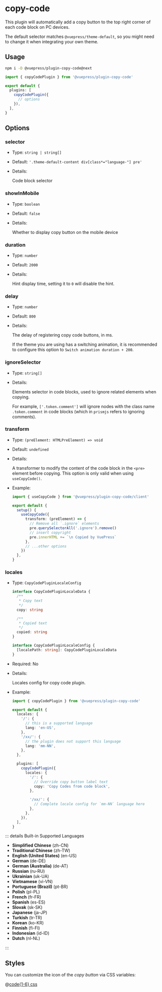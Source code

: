 # copy-code

<NpmBadge package="@vuepress/plugin-copy-code" />

This plugin will automatically add a copy button to the top right corner of each code block on PC devices.

The default selector matches `@vuepress/theme-default`, so you might need to change it when integrating your own theme.

## Usage

```bash
npm i -D @vuepress/plugin-copy-code@next
```

```ts
import { copyCodePlugin } from '@vuepress/plugin-copy-code'

export default {
  plugins: [
    copyCodePlugin({
      // options
    }),
  ],
}
```

## Options

### selector

- Type: `string | string[]`
- Default: `'.theme-default-content div[class*="language-"] pre'`
- Details:

  Code block selector

### showInMobile

- Type: `boolean`
- Default: `false`
- Details:

  Whether to display copy button on the mobile device

### duration

- Type: `number`
- Default: `2000`
- Details:

  Hint display time, setting it to `0` will disable the hint.

### delay

- Type: `number`
- Default: `800`
- Details:

  The delay of registering copy code buttons, in ms.

  If the theme you are using has a switching animation, it is recommended to configure this option to `Switch animation duration + 200`.

### ignoreSelector

- Type: `string[]`
- Details:

  Elements selector in code blocks, used to ignore related elements when copying.

  For example, `['.token.comment']` will ignore nodes with the class name `.token.comment` in code blocks (which in `prismjs` refers to ignoring comments).

### transform <Badge type="tip" text="Composables API Only" />

- Type: `(preElement: HTMLPreElement) => void`
- Default: `undefined`
- Details:

  A transformer to modify the content of the code block in the `<pre>` element before copying. This option is only valid when using `useCopyCode()`.

- Example:

  ```ts
  import { useCopyCode } from '@vuepress/plugin-copy-code/client'

  export default {
    setup() {
      useCopyCode({
        transform: (preElement) => {
          // Remove all `.ignore` elements
          pre.querySelectorAll('.ignore').remove()
          // insert copyright
          pre.innerHTML += `\n Copied by VuePress`
        },
        // ...other options
      })
    },
  }
  ```

### locales

- Type: `CopyCodePluginLocaleConfig`

  ```ts
  interface CopyCodePluginLocaleData {
    /**
     * Copy text
     */
    copy: string

    /**
     * Copied text
     */
    copied: string
  }

  interface CopyCodePluginLocaleConfig {
    [localePath: string]: CopyCodePluginLocaleData
  }
  ```

- Required: No

- Details:

  Locales config for copy code plugin.

- Example:

  ```ts
  import { copyCodePlugin } from '@vuepress/plugin-copy-code'

  export default {
    locales: {
      '/': {
        // this is a supported language
        lang: 'en-US',
      },
      '/xx/': {
        // the plugin does not support this language
        lang: 'mm-NN',
      },
    },

    plugins: [
      copyCodePlugin({
        locales: {
          '/': {
            // Override copy button label text
            copy: 'Copy Codes from code block',
          },

          '/xx/': {
            // Complete locale config for `mm-NN` language here
          },
        },
      }),
    ],
  }
  ```

::: details Built-in Supported Languages

- **Simplified Chinese** (zh-CN)
- **Traditional Chinese** (zh-TW)
- **English (United States)** (en-US)
- **German** (de-DE)
- **German (Australia)** (de-AT)
- **Russian** (ru-RU)
- **Ukrainian** (uk-UA)
- **Vietnamese** (vi-VN)
- **Portuguese (Brazil)** (pt-BR)
- **Polish** (pl-PL)
- **French** (fr-FR)
- **Spanish** (es-ES)
- **Slovak** (sk-SK)
- **Japanese** (ja-JP)
- **Turkish** (tr-TR)
- **Korean** (ko-KR)
- **Finnish** (fi-FI)
- **Indonesian** (id-ID)
- **Dutch** (nl-NL)

:::

## Styles

You can customize the icon of the _copy button_ via CSS variables:

@[code{1-6} css](@vuepress/plugin-copy-code/src/client/styles/copy-code.css)

